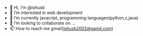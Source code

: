 - 👋 Hi, I’m @ishusb
- 👀 I’m interested in web development
- 🌱 I’m currently javacript, programming languages(python,c,java)
- 💞️ I’m looking to collaborate on ...
- 📫 How to reach me gmail(ishusb2002@gamil.com)

<!---
ishusb/ishusb is a ✨ special ✨ repository because its `README.md` (this file) appears on your GitHub profile.
You can click the Preview link to take a look at your changes.
--->

